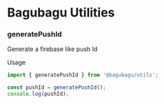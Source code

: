 # Bagubagu Utilities

### generatePushId

Generate a firebase like push Id

Usage

```typescript
import { generatePushId } from '@bagubagu/utils';

const pushId = generatePushId();
console.log(pushId);
```
